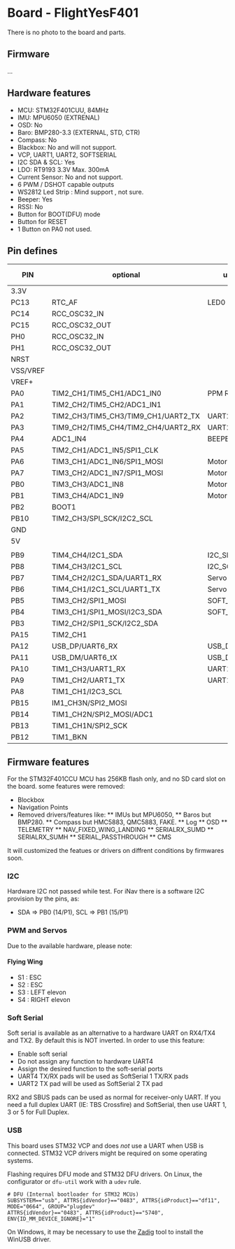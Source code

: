 
# Board - FlightYesF401

There is no photo to the board and parts.

## Firmware

...


## Hardware features

* MCU: STM32F401CUU, 84MHz
* IMU: MPU6050 (EXTRENAL)
* OSD: No
* Baro: BMP280-3.3 (EXTERNAL, STD, CTR)
* Compass: No 
* Blackbox: No and will not support.
* VCP, UART1, UART2, SOFTSERIAL
* I2C SDA & SCL: Yes
* LDO: RT9193 3.3V Max. 300mA
* Current Sensor: No and not support.
* 6 PWM / DSHOT capable outputs
* WS2812 Led Strip : Mind support , not sure.
* Beeper: Yes
* RSSI: No
* Button for BOOT(DFU) mode
* Button for RESET
* 1 Button on PA0 not used.

## Pin defines

| PIN   |optional           |used as    |Shared with    |
| ----- | ----------------- | --------- | ------------- |
| 3.3V  |                   |           |               |
| PC13  |RTC_AF             |LED0       |               |
| PC14  |RCC_OSC32_IN       |           |               |
| PC15  |RCC_OSC32_OUT      |           |               |
| PH0   |RCC_OSC32_IN       |           |               |
| PH1   |RCC_OSC32_OUT      |           |               |
| NRST  |                   |           |               |
| VSS/VREF|                  |           |               |
| VREF+ |                   |           |               |
| PA0   |TIM2_CH1/TIM5_CH1/ADC1_IN0 |PPM RC IN  |       |
| PA1   |TIM2_CH2/TIM5_CH2/ADC1_IN1 |           |       |
| PA2   |TIM2_CH3/TIM5_CH3/TIM9_CH1/UART2_TX    |UART2_TX   |   |
| PA3   |TIM9_CH2/TIM5_CH4/TIM2_CH4/UART2_RX    |UART2_RX   |   |
| PA4   |ADC1_IN4           |BEEPER     |               |
| PA5   |TIM2_CH1/ADC1_IN5/SPI1_CLK |   |               |
| PA6   |TIM3_CH1/ADC1_IN6/SPI1_MOSI    | Motor 1   |           |
| PA7   |TIM3_CH2/ADC1_IN7/SPI1_MOSI    | Motor 2   |           |
| PB0   |TIM3_CH3/ADC1_IN8  | Motor 3/Servo 1   |       |
| PB1   |TIM3_CH4/ADC1_IN9  | Motor 4/Servo 2   |       |
| PB2   |BOOT1              |                   |       |
| PB10  |TIM2_CH3/SPI_SCK/I2C2_SCL |    |               |
| GND   |                   |           |               |
| 5V    |                   |           |               |
|       |                   |           |               |
| PB9   |TIM4_CH4/I2C1_SDA  | I2C_SDA   |               |
| PB8   |TIM4_CH3/I2C1_SCL  | I2C_SCL   |               |
| PB7   |TIM4_CH2/I2C1_SDA/UART1_RX |Servo 3|          |
| PB6   |TIM4_CH1/I2C1_SCL/UART1_TX |Servo 4|          |
| PB5   |TIM3_CH2/SPI1_MOSI | SOFT_SERIAL_RX    |       |
| PB4   |TIM3_CH1/SPI1_MOSI/I2C3_SDA | SOFT_SERIAL_TX   |   |
| PB3   |TIM2_CH2/SPI1_SCK/I2C2_SDA |   |               |
| PA15  |TIM2_CH1           |           |               |
| PA12  |USB_DP/UART6_RX    |USB_DP     |               |
| PA11  |USB_DM/UART6_tX    |USB_DM     |               |
| PA10  |TIM1_CH3/UART1_RX  |UART1_TX   |               |
| PA9   |TIM1_CH2/UART1_TX  |UART1_RX   |               |
| PA8   |TIM1_CH1/I2C3_SCL  |           |               |
| PB15  |IM1_CH3N/SPI2_MOSI |           |               |
| PB14  |TIM1_CH2N/SPI2_MOSI/ADC1 |     |               |
| PB13  |TIM1_CH1N/SPI2_SCK |           |               |
| PB12  |TIM1_BKN           |           |               |




## Firmware features

For the STM32F401CCU MCU has 256KB flash only, and no SD card slot on the board. some features were removed:

* Blockbox
* Navigation Points
* Removed drivers/features like: 
    ** IMUs but MPU6050, 
    ** Baros but BMP280.
    ** Compass but HMC5883, QMC5883, FAKE.
    ** Log
    ** OSD
    ** TELEMETRY
    ** NAV_FIXED_WING_LANDING
    ** SERIALRX_SUMD
    ** SERIALRX_SUMH
    ** SERIAL_PASSTHROUGH
    ** CMS

It will customized the featues or drivers on diffrent conditions by firmwares soon.

### I2C

Hardware I2C not passed while test. For iNav there is a software I2C provision by the pins, as:

* SDA => PB0 (14/P1), SCL => PB1 (15/P1)

### PWM and Servos

Due to the available hardware, please note:

#### Flying Wing

* S1 : ESC
* S2 : ESC
* S3 : LEFT elevon
* S4 : RIGHT elevon

### Soft Serial

Soft serial is available as an alternative to a hardware UART on RX4/TX4 and TX2. By default this is NOT inverted. In order to use this feature:

* Enable soft serial
* Do not assign any function to hardware UART4
* Assign the desired function to the soft-serial ports
* UART4 TX/RX pads will be used as SoftSerial 1 TX/RX pads
* UART2 TX pad will be used as SoftSerial 2 TX pad

RX2 and SBUS pads can be used as normal for receiver-only UART. If you need a full duplex UART (IE: TBS Crossfire) and SoftSerial, then use UART 1, 3 or 5 for Full Duplex.


### USB

This board uses STM32 VCP and does _not_ use a UART when USB is connected. STM32 VCP drivers might be required on some operating systems.

Flashing requires DFU mode and STM32 DFU drivers. On Linux, the configurator or `dfu-util` work with a `udev` rule.

````
# DFU (Internal bootloader for STM32 MCUs)
SUBSYSTEM=="usb", ATTRS{idVendor}=="0483", ATTRS{idProduct}=="df11", MODE="0664", GROUP="plugdev"
ATTRS{idVendor}=="0483", ATTRS{idProduct}=="5740", ENV{ID_MM_DEVICE_IGNORE}="1"
````

On Windows, it may be necessary to use the [Zadig](http://zadig.akeo.ie) tool to install the WinUSB driver.

